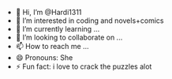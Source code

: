 - 👋 Hi, I’m @Hardi1311
- 👀 I’m interested in coding and novels+comics
- 🌱 I’m currently learning ...
- 💞️ I’m looking to collaborate on ...
- 📫 How to reach me ...
- 😄 Pronouns: She
- ⚡ Fun fact: i love to crack the puzzles alot 

<!---
Hardi1311/Hardi1311 is a ✨ special ✨ repository because its `README.md` (this file) appears on your GitHub profile.
You can click the Preview link to take a look at your changes.
--->
